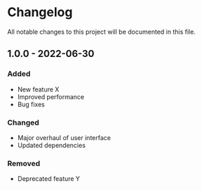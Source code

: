 # Changelog

All notable changes to this project will be documented in this file.


## 1.0.0 - 2022-06-30

### Added

- New feature X
- Improved performance
- Bug fixes

### Changed

- Major overhaul of user interface
- Updated dependencies

### Removed

- Deprecated feature Y